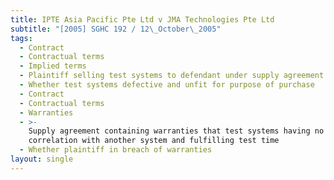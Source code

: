 ```yaml
---
title: IPTE Asia Pacific Pte Ltd v JMA Technologies Pte Ltd
subtitle: "[2005] SGHC 192 / 12\_October\_2005"
tags:
  - Contract
  - Contractual terms
  - Implied terms
  - Plaintiff selling test systems to defendant under supply agreement
  - Whether test systems defective and unfit for purpose of purchase
  - Contract
  - Contractual terms
  - Warranties
  - >-
    Supply agreement containing warranties that test systems having no
    correlation with another system and fulfilling test time
  - Whether plaintiff in breach of warranties
layout: single
---
```


